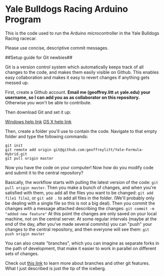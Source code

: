 # Yale Bulldogs Racing Arduino Program #

This is the code used to run the Arduino microcontroller in the Yale Bulldogs Racing racecar.

Please use concise, descriptive commit messages.

##Setup guide for Git newbies##

Git is a version control system which automatically keeps track of all changes to the code, and makes them easily visible on Github.  This enables easy collaboration and makes it easy to revert changes if anything gets messed up.

First, create a Github account.  **Email me (geoffrey.litt `at` yale.edu) your username, so I can add you as as collaborator on this repository.**  Otherwise you won't be able to contribute.

Then download Git and set it up:

[Windows help link](http://help.github.com/win-set-up-git/)
[OS X help link](http://help.github.com/mac-set-up-git/)

Then, create a folder you'll use to contain the code.
Navigate to that empty folder and type the following commands:

`git init`  
`git remote add origin git@github.com:geoffreylitt/Yale-Formula-Hybrid.git`  
`git pull origin master`

Now you have the code on your computer! Now how do you modify code and submit it to the central repository?

Basically, the workflow starts with pulling the latest version of the code: `git pull origin master`. Then you make a bunch of changes, and when you're satisfied with them, you add all the files you want to be changed: `git add file1 file2`, or `git add .` to add all files in the folder.  (We'll probably only be dealing with a single file so this is not a big deal). Then you commit the changes with a message attached describing the changes: `git commit -m "added new feature"` At this point the changes are only saved on your local machine, not on the central server. At some regular intervals (maybe at the end of the day, after you've made several commits) you can "push" your changes to the central repository, and then everyone will see them: `git push origin master`

You can also create "branches", which you can imagine as separate forks in the path of development, that make it easier to work in parallel on different sets of changes.

Check out [this link](http://progit.org/book/ch2-0.html) to learn more about branches and other git features.  What I just described is just the tip of the iceberg.